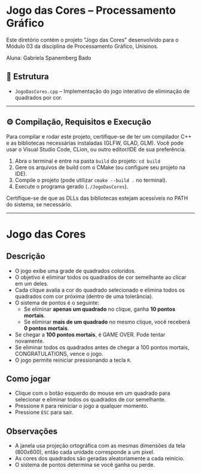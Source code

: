 # Jogo das Cores – Processamento Gráfico

Este diretório contém o projeto "Jogo das Cores" desenvolvido para o Módulo 03 da disciplina de Processamento Gráfico, Unisinos.

Aluna: Gabriela Spanemberg Bado

## 📁 Estrutura

- `JogoDasCores.cpp` – Implementação do jogo interativo de eliminação de quadrados por cor. 

______________________________________________

## ⚙️ Compilação, Requisitos e Execução

Para compilar e rodar este projeto, certifique-se de ter um compilador C++ e as bibliotecas necessárias instaladas (GLFW, GLAD, GLM). Você pode usar o Visual Studio Code, CLion, ou outro editor/IDE de sua preferência.

1. Abra o terminal e entre na pasta `build` do projeto: `cd build`
2. Gere os arquivos de build com o CMake (ou configure seu projeto na IDE).
3. Compile o projeto (pode utilizar `cmake --build .` no terminal).
4. Execute o programa gerado (`./JogoDasCores`).

Certifique-se de que as DLLs das bibliotecas estejam acessíveis no PATH do sistema, se necessário.

______________________________________________

# Jogo das Cores

## Descrição

- O jogo exibe uma grade de quadrados coloridos.
- O objetivo é eliminar todos os quadrados de cor semelhante ao clicar em um deles.
- Cada clique avalia a cor do quadrado selecionado e elimina todos os quadrados com cor próxima (dentro de uma tolerância).
- O sistema de pontos é o seguinte:
  - Se eliminar **apenas um quadrado** no clique, ganha **10 pontos mortais**.
  - Se eliminar **mais de um quadrado** no mesmo clique, você receberá **0 pontos mortais**.
- Se chegar a **100 pontos mortais**, é GAME OVER. Pode tentar novamente.
- Se eliminar todos os quadrados antes de chegar a 100 pontos mortais, CONGRATULATIONS, vence o jogo.
- O jogo permite reiniciar pressionando a tecla `R`.

## Como jogar

- Clique com o botão esquerdo do mouse em um quadrado para selecionar e eliminar todos os quadrados de cor semelhante.
- Pressione `R` para reiniciar o jogo a qualquer momento.
- Pressione `ESC` para sair.

## Observações

- A janela usa projeção ortográfica com as mesmas dimensões da tela (800x600), então cada unidade corresponde a um pixel.
- As cores dos quadrados são geradas aleatoriamente a cada reinício.
- O sistema de pontos determina se você ganha ou perde.